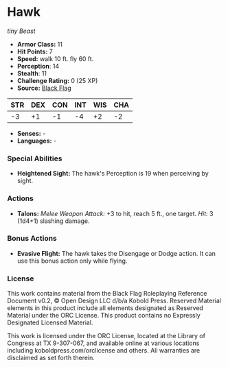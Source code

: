 # Hawk

*tiny* *Beast*

- **Armor Class:** 11
- **Hit Points:** 7 
- **Speed:** walk 10 ft. fly 60 ft.
- **Perception**: 14
- **Stealth**: 11
- **Challenge Rating:** 0 (25 XP)
- **Source:** [Black Flag](https://koboldpress.com/kpstore/product/tovrpg-pg-mv/)

| STR | DEX | CON | INT | WIS | CHA |
| --- | --- | --- | --- | --- | --- |
| -3 | +1 | -1 | -4 | +2 | -2 |

- **Senses:** -
- **Languages:** -

### Special Abilities

- **Heightened Sight:** The hawk's Perception is 19 when perceiving by sight.

### Actions

- **Talons:** _Melee Weapon Attack:_ +3 to hit, reach 5 ft., one target. _Hit:_ 3 (1d4+1) slashing damage.

### Bonus Actions

- **Evasive Flight:** The hawk takes the Disengage or Dodge action. It can use this bonus action only while flying.


### License

This work contains material from the Black Flag Roleplaying Reference Document v0.2, © Open Design LLC d/b/a Kobold Press. Reserved Material elements in this product include all elements designated as Reserved Material under the ORC License. This product contains no Expressly Designated Licensed Material.

This work is licensed under the ORC License, located at the Library of Congress at TX 9-307-067, and available online at various locations including koboldpress.com/orclicense and others. All warranties are disclaimed as set forth therein.
